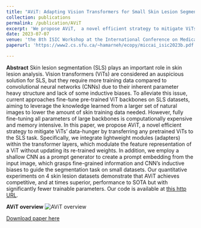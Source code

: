 ```yaml
---
title: "AViT: Adapting Vision Transformers for Small Skin Lesion Segmentation Datasets"
collection: publications
permalink: /publication/AViT
excerpt: 'We propose AViT,  a novel efficient strategy to mitigate ViTs’ data-hunger problem by transferring any pretrained ViTs to the skin lesion segmentation task. To accomplish this, we propose using task-specific adapters and CNN prompt generator.'
date: 2023-07-07
venue: 'the 8th ISIC Workshop at the International Conference on Medical Image Computing and Computer Assisted Intervention (MICCAI)'
paperurl: 'https://www2.cs.sfu.ca/~hamarneh/ecopy/miccai_isic2023b.pdf'

---
```

**Abstract**
Skin lesion segmentation (SLS) plays an important role in skin lesion analysis. Vision transformers (ViTs) are considered an auspicious solution for SLS, but they require more training data compared to convolutional neural networks (CNNs) due to their inherent parameter heavy structure and lack of some inductive biases. To alleviate this issue, current approaches fine-tune pre-trained ViT backbones on SLS datasets, aiming to leverage the knowledge learned from a larger set of natural images to lower the amount of skin training data needed. However, fully fine-tuning all parameters of large backbones is computationally expensive and memory intensive. In this paper, we propose AViT, a novel efficient strategy to mitigate ViTs’ data-hunger by transferring any pretrained ViTs to the SLS task. Specifically, we integrate lightweight modules (adapters) within the transformer layers, which modulate the feature representation of a ViT without updating its re-trained weights. In addition, we employ a shallow CNN as a prompt generator to create a prompt embedding from the input image, which grasps fine-grained information and CNN’s inductive biases to guide the segmentation task on small datasets. Our quantitative experiments on 4 skin lesion datasets demonstrate that AViT achieves competitive, and at times superior, performance to SOTA but with significantly fewer trainable parameters. Our code is available at [this http URL](https://github.com/siyi-wind/AViT).

**AViT overview**
![AViT overview](http://nourhanb.github.io/images/AViT_block.jpg)

[Download paper here](http://nourhanb.github.io/files/AViT.pdf)
